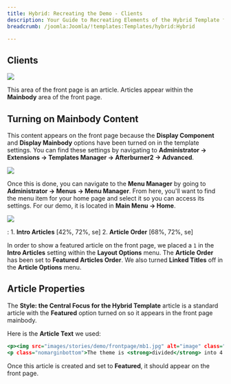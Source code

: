 ```yaml
---
title: Hybrid: Recreating the Demo - Clients
description: Your Guide to Recreating Elements of the Hybrid Template for Joomla
breadcrumb: /joomla:Joomla/!templates:Templates/hybrid:Hybrid

---
```


Clients
-----

![][demo]

This area of the front page is an article. Articles appear within the **Mainbody** area of the front page.

Turning on Mainbody Content
-----

This content appears on the front page because the **Display Component** and **Display Mainbody** options have been turned on in the template settings. You can find these settings by navigating to **Administrator -> Extensions -> Templates Manager -> Afterburner2 -> Advanced**.

![][advanced]

Once this is done, you can navigate to the **Menu Manager** by going to **Administrator -> Menus -> Menu Manager**. From here, you'll want to find the menu item for your home page and select it so you can access its settings. For our demo, it is located in **Main Menu -> Home**.

![][menu]

:   1. **Intro Articles** [42%, 72%, se]
    2. **Article Order** [68%, 72%, se]

In order to show a featured article on the front page, we placed a `1` in the **Intro Articles** setting within the **Layout Options** menu. The **Article Order** has been set to **Featured Articles Order**. We also turned **Linked Titles** off in the **Article Options** menu.

Article Properties
-----

The **Style: the Central Focus for the Hybrid Template** article is a standard article with the **Featured** option turned on so it appears in the front page mainbody.

Here is the **Article Text** we used:

~~~ .html
<p><img src="images/stories/demo/frontpage/mb1.jpg" alt="image" class="rt-image" width="660" height="128" /></p>
<p class="nomarginbottom">The theme is <strong>divided</strong> into 4 major style areas: <em>Header, Footer, Body and Body Accent</em>. These denominations control the styling for each area, as selectable from the <strong>Gantry Administrator</strong>. There are <strong>10 style</strong> variations to choose from, by default, which offer a range of color schemes, demonstrating the stylistic versatility of <strong>Hybrid</strong>.</p>
~~~

Once this article is created and set to **Featured**, it should appear on the front page.

[demo]: assets/demo_8.jpeg
[advanced]: assets/advanced.jpeg
[menu]: assets/menu.jpeg
